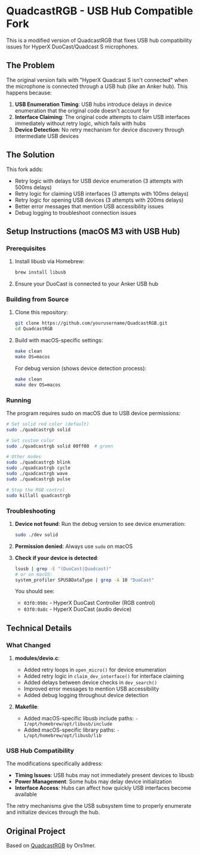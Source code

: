 # QuadcastRGB - USB Hub Compatible Fork

This is a modified version of QuadcastRGB that fixes USB hub compatibility issues for HyperX DuoCast/Quadcast S microphones.

## The Problem

The original version fails with "HyperX Quadcast S isn't connected" when the microphone is connected through a USB hub (like an Anker hub). This happens because:

1. **USB Enumeration Timing**: USB hubs introduce delays in device enumeration that the original code doesn't account for
2. **Interface Claiming**: The original code attempts to claim USB interfaces immediately without retry logic, which fails with hubs
3. **Device Detection**: No retry mechanism for device discovery through intermediate USB devices

## The Solution

This fork adds:

- Retry logic with delays for USB device enumeration (3 attempts with 500ms delays)
- Retry logic for claiming USB interfaces (3 attempts with 100ms delays)
- Retry logic for opening USB devices (3 attempts with 200ms delays)
- Better error messages that mention USB accessibility issues
- Debug logging to troubleshoot connection issues

## Setup Instructions (macOS M3 with USB Hub)

### Prerequisites

1. Install libusb via Homebrew:

   ```bash
   brew install libusb
   ```

2. Ensure your DuoCast is connected to your Anker USB hub

### Building from Source

1. Clone this repository:

   ```bash
   git clone https://github.com/yourusername/QuadcastRGB.git
   cd QuadcastRGB
   ```

2. Build with macOS-specific settings:

   ```bash
   make clean
   make OS=macos
   ```

   For debug version (shows device detection process):

   ```bash
   make clean
   make dev OS=macos
   ```

### Running

The program requires sudo on macOS due to USB device permissions:

```bash
# Set solid red color (default)
sudo ./quadcastrgb solid

# Set custom color
sudo ./quadcastrgb solid 00ff00  # green

# Other modes
sudo ./quadcastrgb blink
sudo ./quadcastrgb cycle
sudo ./quadcastrgb wave
sudo ./quadcastrgb pulse

# Stop the RGB control
sudo killall quadcastrgb
```

### Troubleshooting

1. **Device not found**: Run the debug version to see device enumeration:

   ```bash
   sudo ./dev solid
   ```

2. **Permission denied**: Always use `sudo` on macOS

3. **Check if your device is detected**:

   ```bash
   lsusb | grep -E "(DuoCast|Quadcast)"
   # or on macOS:
   system_profiler SPUSBDataType | grep -A 10 "DuoCast"
   ```

   You should see:
   - `03f0:098c` - HyperX DuoCast Controller (RGB control)
   - `03f0:0a8c` - HyperX DuoCast (audio device)

## Technical Details

### What Changed

1. **modules/devio.c**:
   - Added retry loops in `open_micro()` for device enumeration
   - Added retry logic in `claim_dev_interface()` for interface claiming
   - Added delays between device checks in `dev_search()`
   - Improved error messages to mention USB accessibility
   - Added debug logging throughout device detection

2. **Makefile**:
   - Added macOS-specific libusb include paths: `-I/opt/homebrew/opt/libusb/include`
   - Added macOS-specific library paths: `-L/opt/homebrew/opt/libusb/lib`

### USB Hub Compatibility

The modifications specifically address:

- **Timing Issues**: USB hubs may not immediately present devices to libusb
- **Power Management**: Some hubs may delay device initialization
- **Interface Access**: Hubs can affect how quickly USB interfaces become available

The retry mechanisms give the USB subsystem time to properly enumerate and initialize devices through the hub.

## Original Project

Based on [QuadcastRGB](https://gitlab.com/Ors1mer/QuadcastRGB) by Ors1mer.

